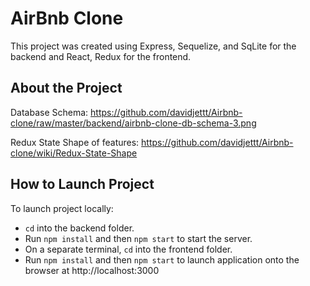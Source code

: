 # AirBnb Clone

This project was created using Express, Sequelize, and SqLite for the backend and React, Redux for the frontend.

## About the Project

Database Schema: https://github.com/davidjettt/Airbnb-clone/raw/master/backend/airbnb-clone-db-schema-3.png

Redux State Shape of features: https://github.com/davidjettt/Airbnb-clone/wiki/Redux-State-Shape

## How to Launch Project

To launch project locally:
- `cd` into the backend folder.
- Run `npm install` and then `npm start` to start the server.
- On a separate terminal, `cd` into the frontend folder.
- Run `npm install` and then `npm start` to launch application onto the browser at http://localhost:3000
